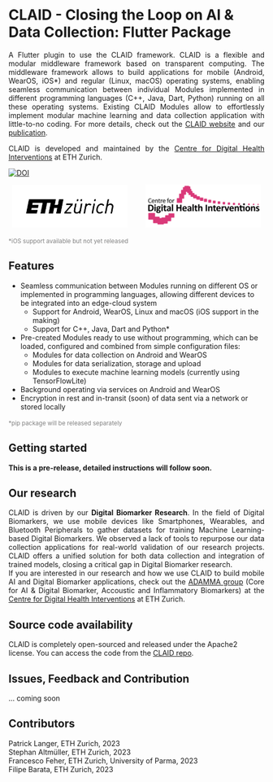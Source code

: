 # CLAID - Closing the Loop on AI & Data Collection: Flutter Package
<div align="justify"> 
A Flutter plugin to use the CLAID framework. CLAID is a flexible and modular middleware framework based on transparent computing. The middleware framework allows to build applications for mobile (Android, WearOS, iOS*) and regular (Linux, macOS) operating systems, enabling seamless communication between individual Modules implemented in different programming languages (C++, Java, Dart, Python) running on all these operating systems. Existing CLAID Modules allow to effortlessly implement modular machine learning and data collection application with little-to-no coding.  For more details, check out the <a href="https://claid.ethz.ch">CLAID website</a> and our <a href="https://arxiv.org/abs/2310.05643">publication</a>.

CLAID is developed and maintained by the <a href="https://c4dhi.org">Centre for Digital Health Interventions</a> at ETH Zurich. 
</div>



[![DOI](https://img.shields.io/badge/DOI-2310.05643/arxiv.org/abs/2310.05643-red.svg)](https://arxiv.org/abs/2310.05643)
<p align="center">
  <img alt="ETH" src="https://github.com/ADAMMA-CDHI-ETH-Zurich/CLAID/blob/main/assets/eth_logo.png?raw=true" width="45%">
&nbsp; &nbsp; &nbsp; &nbsp;
  <img alt="CDHI" src="https://github.com/ADAMMA-CDHI-ETH-Zurich/CLAID/blob/main/assets/cdhi_logo.png?raw=true" width="45%">
</p>

<p><small style="color: grey;">*iOS support available but not yet released</small></p>


## Features
- Seamless communication between Modules running on different OS or implemented in programming languages, allowing different devices to be integrated into an edge-cloud system
  - Support for Android, WearOS, Linux and macOS (iOS support in the making)
  - Support for C++, Java, Dart and Python*
- Pre-created Modules ready to use without programming, which can be loaded, configured and combined from simple configuration files:
  - Modules for data collection on Android and WearOS
  - Modules for data serialization, storage and upload
  - Modules to execute machine learning models (currently using TensorFlowLite) 
- Background operating via services on Android and WearOS
- Encryption in rest and in-transit (soon) of data sent via a network or stored locally


<p><small style="color: grey;">*pip package will be released separately</small></p>

## Getting started
**This is a pre-release, detailed instructions will follow soon.**






## Our research
<div align="justify"> 
CLAID is driven by our <strong>Digital Biomarker Research</strong>. In the field of Digital Biomarkers, we use mobile devices like Smartphones, Wearables, and Bluetooth Peripherals to gather datasets for training Machine Learning-based Digital Biomarkers. We observed a lack of tools to repurpose our data collection applications for real-world validation of our research projects. CLAID offers a unified solution for both data collection and integration of trained models, closing a critical gap in Digital Biomarker research.</div>

<div align="justify"> 
If you are interested in our research and how we use CLAID to build mobile AI and Digital Biomarker applications, check out the <a href="https://adamma-cdhi-eth-zurich.github.io">ADAMMA group</a>
(Core for AI & Digital Biomarker, Accoustic and Inflammatory Biomarkers) at the <a href="https://c4dhi.org">Centre for Digital Health Interventions</a>
 at ETH Zurich.</div>

## Source code availability
CLAID is completely open-sourced and released under the Apache2 license. You can access the code from the [CLAID repo](https://github.com/ADAMMA-CDHI-ETH-Zurich/CLAID).

## Issues, Feedback and Contribution
... coming soon

## Contributors
Patrick Langer, ETH Zurich, 2023  
Stephan Altmüller, ETH Zurich, 2023  
Francesco Feher, ETH Zurich, University of Parma, 2023  
Filipe Barata, ETH Zurich, 2023  
